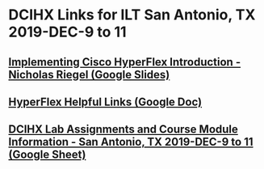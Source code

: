 # DCIHX Links for ILT San Antonio, TX 2019-DEC-9 to 11

## [Implementing Cisco HyperFlex Introduction - Nicholas Riegel (Google Slides)](https://docs.google.com/presentation/d/1PPx25BElgeH2tkLojk5ROpbAw7Amkp_3Q6Txwluyq_A/edit?usp=sharing)

## [HyperFlex Helpful Links (Google Doc)](https://docs.google.com/document/d/1TwuGTIXgghAj1ZTpWNfTK8qElerPKTYyj3giHiLt2mQ/edit?usp=sharing)

## [DCIHX Lab Assignments and Course Module Information - San Antonio, TX 2019-DEC-9 to 11 (Google Sheet)](https://docs.google.com/spreadsheets/d/1O6UpYbxdBw3mw_VvdJ0jHXUgZkBycyQJYlrX4ZSG2w0/edit?usp=sharing)
